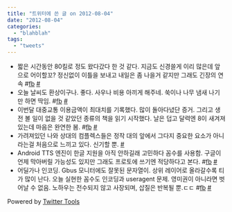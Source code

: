```yaml
---
title: "트위터에 쓴 글 on 2012-08-04"
date: "2012-08-04"
categories: 
  - "blahblah"
tags: 
  - "tweets"
---
```


- 짧은 시간동안 80킬로 정도 왔다갔다 한 것 같다. 지금도 신경쓸게 이리 많은데 앞으로 어이할꼬? 정신없이 이틀을 보내고 내일은 좀 나을거 같지만 그래도 긴장의 연속 #[fb](http://search.twitter.com/search?q=%23fb) [#](http://twitter.com/blurblah/statuses/229955644399165440)
- 오늘 날씨도 환상이구나. 좋다. 사우나 비용 아끼게 해주네. 쑥이나 나무 냄새 나기만 하면 딱임. #[fb](http://search.twitter.com/search?q=%23fb) [#](http://twitter.com/blurblah/statuses/230102211718418432)
- 이번달 대중교통 이용금액이 최대치를 기록했다. 많이 돌아다녔단 증거. 그리고 생전 볼 일이 없을 것 같았던 종류의 책을 읽기 시작했다. 날은 덥고 달력엔 8이 새겨져 있는데 마음은 완연한 봄. #[fb](http://search.twitter.com/search?q=%23fb) [#](http://twitter.com/blurblah/statuses/230318821574074368)
- 가려져있던 나와 상대의 컴플렉스들은 정작 대의 앞에서 그다지 중요한 요소가 아니라는걸 처음으로 느끼고 있다. 신기할 뿐. [#](http://twitter.com/blurblah/statuses/230321153879728128)
- Android TTS 엔진이 한글 지원을 아직 안하길래 고민하다 꼼수를 사용함. 구글이 언제 막아버릴 가능성도 있지만 그래도 프로토에 쓰기엔 적당하다고 본다. #[fb](http://search.twitter.com/search?q=%23fb) [#](http://twitter.com/blurblah/statuses/230990405284540417)
- 어딜가나 인코딩. Gbus 모니터에도 잘못된 문자열이. 상위 레이어로 올라갈수록 티가 많이 난다. 오늘 실현한 꼼수도 인코딩과 useragent 문제. 영미권이 아니라면 벗어날 수 없음. 노하우는 전수되지 않고 사장되며, 삽질은 반복될 뿐.ㄷㄷ #[fb](http://search.twitter.com/search?q=%23fb) [#](http://twitter.com/blurblah/statuses/231043005396688896)

Powered by [Twitter Tools](http://alexking.org/projects/wordpress)
